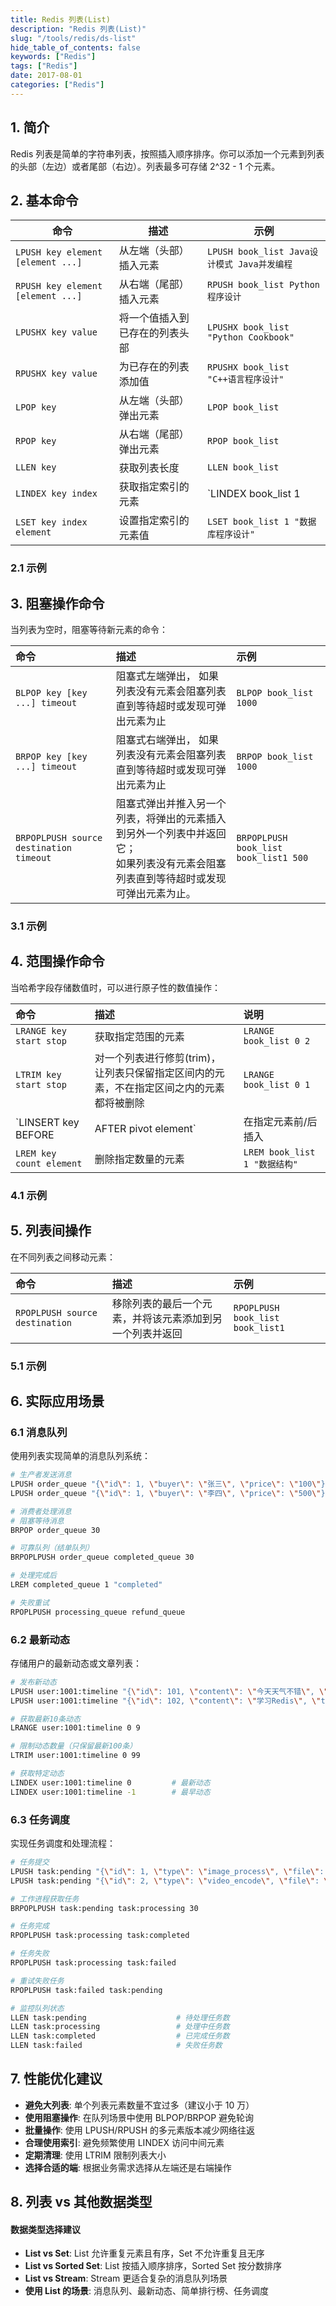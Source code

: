 ```yaml
---
title: Redis 列表(List)
description: "Redis 列表(List)"
slug: "/tools/redis/ds-list"
hide_table_of_contents: false
keywords: ["Redis"]
tags: ["Redis"]
date: 2017-08-01
categories: ["Redis"]
---
```

## 1. 简介
Redis 列表是简单的字符串列表，按照插入顺序排序。你可以添加一个元素到列表的头部（左边）或者尾部（右边）。列表最多可存储 2^32 - 1 个元素。

## 2. 基本命令

| 命令                              | 描述                           | 示例                                        |
| --------------------------------- | ------------------------------ | ------------------------------------------- |
| `LPUSH key element [element ...]` | 从左端（头部）插入元素         | `LPUSH book_list Java设计模式 Java并发编程` |
| `RPUSH key element [element ...]` | 从右端（尾部）插入元素         | `RPUSH book_list Python程序设计`            |
| `LPUSHX key value`                | 将一个值插入到已存在的列表头部 | `LPUSHX book_list "Python Cookbook"`        |
| `RPUSHX key value`                | 为已存在的列表添加值           | `RPUSHX book_list "C++语言程序设计"`        |
| `LPOP key`                        | 从左端（头部）弹出元素         | `LPOP book_list`                            |
| `RPOP key`                        | 从右端（尾部）弹出元素         | `RPOP book_list`                            |
| `LLEN key`                        | 获取列表长度                   | `LLEN book_list`                            |
| `LINDEX key index`                | 获取指定索引的元素             | `LINDEX book_list 1                         |
| `LSET key index element`          | 设置指定索引的元素值           | `LSET book_list 1 "数据库程序设计"`         |

### 2.1 示例



## 3. 阻塞操作命令

当列表为空时，阻塞等待新元素的命令：

| 命令                                    | 描述                                                         | 示例                                  |
| :-------------------------------------- | :----------------------------------------------------------- | :------------------------------------ |
| `BLPOP key [key ...] timeout`           | 阻塞式左端弹出， 如果列表没有元素会阻塞列表直到等待超时或发现可弹出元素为止 | `BLPOP book_list 1000`                |
| `BRPOP key [key ...] timeout`           | 阻塞式右端弹出， 如果列表没有元素会阻塞列表直到等待超时或发现可弹出元素为止 | `BRPOP book_list 1000`                |
| `BRPOPLPUSH source destination timeout` | 阻塞式弹出并推入另一个列表，将弹出的元素插入到另外一个列表中并返回它； <br/>如果列表没有元素会阻塞列表直到等待超时或发现可弹出元素为止。 | `BRPOPLPUSH book_list book_list1 500` |

### 3.1 示例



## 4. 范围操作命令

当哈希字段存储数值时，可以进行原子性的数值操作：

| 命令                                     | 描述                                                         | 说明                                    |
| :--------------------------------------- | :----------------------------------------------------------- | :-------------------------------------- |
| `LRANGE key start stop`                  | 获取指定范围的元素                                           | `LRANGE book_list 0 2`                  |
| `LTRIM key start stop`                   | 对一个列表进行修剪(trim)，<br/>让列表只保留指定区间内的元素，不在指定区间之内的元素都将被删除 | `LRANGE book_list 0 1`                  |
| `LINSERT key BEFORE|AFTER pivot element` | 在指定元素前/后插入                                          | `LINSERT book_list BEFORE 1 "数据结构"` |
| `LREM key count element`                 | 删除指定数量的元素                                           | `LREM book_list 1 "数据结构"`           |

### 4.1 示例





## 5. 列表间操作

在不同列表之间移动元素：

| 命令                           | 描述                                                     | 示例                             |
| :----------------------------- | :------------------------------------------------------- | :------------------------------- |
| `RPOPLPUSH source destination` | 移除列表的最后一个元素，并将该元素添加到另一个列表并返回 | `RPOPLPUSH book_list book_list1` |

### 5.1 示例



## 6. 实际应用场景

### 6.1 消息队列

使用列表实现简单的消息队列系统：

```bash
# 生产者发送消息
LPUSH order_queue "{\"id\": 1, \"buyer\": \"张三\", \"price\": \"100\"}"
LPUSH order_queue "{\"id\": 1, \"buyer\": \"李四\", \"price\": \"500\"}"

# 消费者处理消息
# 阻塞等待消息
BRPOP order_queue 30               

# 可靠队列（结单队列）
BRPOPLPUSH order_queue completed_queue 30

# 处理完成后
LREM completed_queue 1 "completed"

# 失败重试
RPOPLPUSH processing_queue refund_queue
```



### 6.2 最新动态

存储用户的最新动态或文章列表：

```bash
# 发布新动态
LPUSH user:1001:timeline "{\"id\": 101, \"content\": \"今天天气不错\", \"time\": 1609459200}"
LPUSH user:1001:timeline "{\"id\": 102, \"content\": \"学习Redis\", \"time\": 1609462800}"

# 获取最新10条动态
LRANGE user:1001:timeline 0 9

# 限制动态数量（只保留最新100条）
LTRIM user:1001:timeline 0 99

# 获取特定动态
LINDEX user:1001:timeline 0         # 最新动态
LINDEX user:1001:timeline -1        # 最早动态
```

### 6.3 任务调度

实现任务调度和处理流程：

```bash
# 任务提交
LPUSH task:pending "{\"id\": 1, \"type\": \"image_process\", \"file\": \"image1.jpg\"}"
LPUSH task:pending "{\"id\": 2, \"type\": \"video_encode\", \"file\": \"video1.mp4\"}"

# 工作进程获取任务
BRPOPLPUSH task:pending task:processing 30

# 任务完成
RPOPLPUSH task:processing task:completed

# 任务失败
RPOPLPUSH task:processing task:failed

# 重试失败任务
RPOPLPUSH task:failed task:pending

# 监控队列状态
LLEN task:pending                    # 待处理任务数
LLEN task:processing                 # 处理中任务数
LLEN task:completed                  # 已完成任务数
LLEN task:failed                     # 失败任务数
```



## 7. 性能优化建议

- **避免大列表**: 单个列表元素数量不宜过多（建议小于 10 万）
- **使用阻塞操作**: 在队列场景中使用 BLPOP/BRPOP 避免轮询
- **批量操作**: 使用 LPUSH/RPUSH 的多元素版本减少网络往返
- **合理使用索引**: 避免频繁使用 LINDEX 访问中间元素
- **定期清理**: 使用 LTRIM 限制列表大小
- **选择合适的端**: 根据业务需求选择从左端还是右端操作



## 8. 列表 vs 其他数据类型

#### 数据类型选择建议

- **List vs Set**: List 允许重复元素且有序，Set 不允许重复且无序
- **List vs Sorted Set**: List 按插入顺序排序，Sorted Set 按分数排序
- **List vs Stream**: Stream 更适合复杂的消息队列场景
- **使用 List 的场景**: 消息队列、最新动态、简单排行榜、任务调度